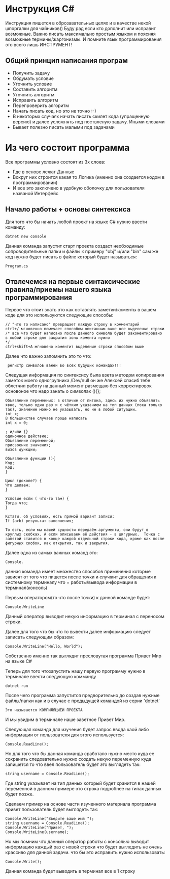 # Инструкция С#

Инструкция пишется в оброзавательных целях и в качестве некой шпоргалки для чайников)) Буду рад если кто дополнит или исправит возможные. Важно писать максимально простым языком и поясняя возможные термины/жаргонизмы. 
И помните язык программирования это всего лишь ИНСТРУМЕНТ!

## Общий принцип написания програм

* Получить задачу
* Обдумать условие
* Уточнить условие
* Составить алгоритм
* Уточнить алгоритм
* Исправить алгоритм
* Перепроверить алгоритм
* Начать писать код, но это не точно :-)
* В некоторых случаях начать писать скилет кода (упращенную версию) и далее усложнять под поствленую задачу. Иными словами
* Бывает полезно писать малыми под задачами

# Из чего состоит программа

Все программы условно состоят из 3х слоев:

* Где в основе лежат Данные
* Вокруг них строится какая то Логика (именно она создается кодом в программировании)
* И все это заключено в удобную оболочку для пользователя названой Интерфейс

## Начало работы + основы синтексиса

Для того что бы начать любой проект на языке C# нужно ввести команду:

    dotnet new console

Данная команда запустит старт проекта создаст необходимые сопроводительные папки и файлы к примеру "obj" и/или "bin" сам же код нужно будет писать в файле который будет называться:

    Program.cs

## Отвлечемся на первые синтаксические правила/приемы нашего языка программирования

Первое что стоит знать это как оставлять заметки/коменты в вашем коде для это используются следующие способы:

    // "что то написано" превращает каждую строку в комментарий
    ctrl+/ мгновенно помечает способом описанным выше все выделеные строки
    /* все что будет написано после данного символа будет закоментировано в любой строке для закрытия зоны комента нужно
    */
    ctrl+shift+A мгновено коментит выделеные строки способом выше

Далее что важно запомнить это то что:
    
     регистр символов важен во всех будущих командах!!!

Следущая информация по синтексису была взета методом копирования заметок моего одногрупника /Dev/null он же Алексей спасиб тебе облегчил работу на данный момент размещаю без корректировок основоное что надо занать о символах (){};

    Объявление переменных: в отличие от питона, здесь их нужно объявлять явно, только один раз и с чётким указанием на тип данных (пока только так), значение можно не указывать, но не в любой ситуации. 
    int x; 
    В большинстве случаев проще написать 
    int x = 0;  

    ; и/или {} 
    одиночное действие;
    Объявление переменной;
    присвоение значения; 
    вызов функции; 

    Объявление функции (){
    Код;
    Код;
    }

    Цикл (доколе?) {
    Что делаем;
    }

    Условие если ( что-то там) {
    Тогда что;
    } 

    Кстати, об условиях, есть прямой вариант записи: 
    If (a>b) результат выполнения; 

    То есть, если мы нашей сущности передаём аргументы, они будут в круглых скобках. А если описываем её действия - в фигурных.  Точка с запятой ставится в конце каждой отдельной строки кода, кроме как после фигурных скобок, как открытия, так и закрытия.

Далее одна из самых важных команд это:

    Console.

данная команда имеет множество способов применения которые зависят от того что пишется после точки и случжит для обращения к системному терминалу что = работы/вывода информации в терминал(консоль)

Первым оператором(то что после точки) к данной команде будет:

    Console.WriteLine

Данный оператор выводит некую информацию в терминал с переносом строки.    

Далее для того что бы что то вывести далее информацию следует записать следующим образом:

    Console.WriteLine("Hello, World");

Cобственно именно так выглядит пресловутая программа Привет Мир на языке C#

Теперь для того чтозапустить нашу первую программу нужно в терминале ввести следующую комманду

    dotnet run

После чего программа запустится предворительно до создав нужные файлы/папки как и в случае с предыдущей командой из серии 'dotnet'

    Это называется КОМПИЛЯЦИЕЙ ПРОЕКТА

 И мы увидим в терминале наше заветное Привет Мир.

 Следующая команда для изучения будет запрос ввода каой либо информации от пользователя для этого используется:

    Console.ReadLine();

Но для того что бы данная команда сработало нужно место куда ее сохранить следовательно нужно создать некую переменную куда запишется то что ввел пользователь будет это выглядеть так:

    string username = Console.ReadLine();

Где string указывает на тип данных который будет хранится в нашей переменной в данном примере это строка подробнее на типах данных будет позже.

Сделаем пример на основе части изученного материала программа привет пользователь будет выглядеть так:

    Console.WriteLine("Введите ваше имя ");
    string username = Console.ReadLine();
    Console.WriteLine("Привет, ");
    Console.WriteLine(username);

Но мы помним что данный оператор работы с консолью выводит информацию каждый раз с новой строки что будет выгледить не очень крассиво для данной задачи. что бы это исправить нужно использовать:

    Console.Write();

Данная команда будет выводить в терминал все в 1 строку    